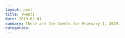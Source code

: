 ```yaml
---
layout: post
title: Tweets
date: 2019-02-01
summary: These are the tweets for February 1, 2019.
categories:
---
```


